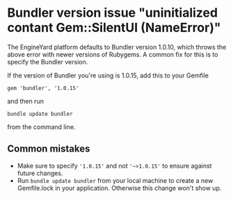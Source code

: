 # Bundler version issue "uninitialized contant Gem::SilentUI (NameError)"

The EngineYard platform defaults to Bundler version
1.0.10, which throws the above error with newer versions of Rubygems. A
common fix for this is to specify the Bundler version.

If the version of Bundler you're using is 1.0.15, add this to your Gemfile

    gem 'bundler', '1.0.15'

and then run

    bundle update bundler

from the command line.

## Common mistakes

* Make sure to specify `'1.0.15'` and not `'~>1.0.15'` to ensure against
future changes.
* Run `bundle update bundler` from your local machine to create
  a new Gemfile.lock in your application. Otherwise this change won't
show up.
